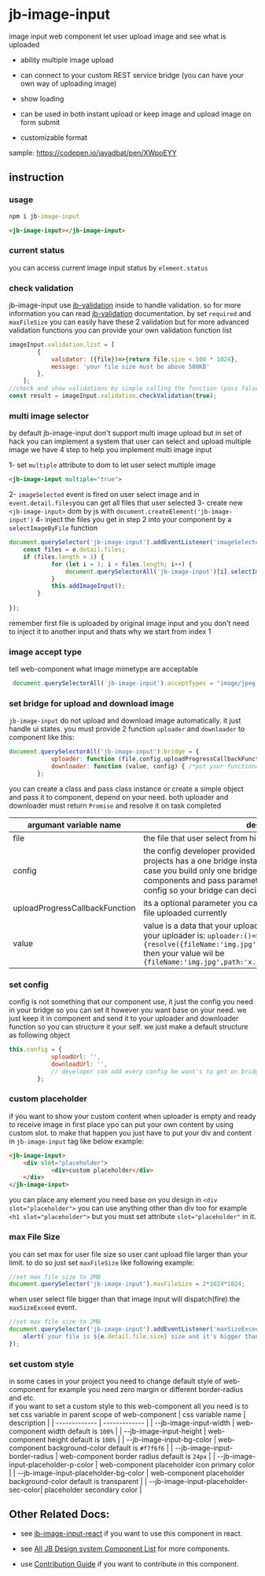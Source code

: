 # jb-image-input

image input web component let user upload image and see what is uploaded

- ability multiple image upload

- can connect to your custom REST service bridge (you can have your own way of uploading image)

- show loading

- can be used in both instant upload or keep image and upload image on form submit

- customizable format

sample: <https://codepen.io/javadbat/pen/XWpoEYY>

## instruction

### usage

```cmd
npm i jb-image-input
```

```html
<jb-image-input></jb-image-input>
```

### current status

you can access current image input status by `element.status`

### check validation

jb-image-input use [jb-validation](https://github.com/javadbat/jb-validation) inside to handle validation. so for more information you can read [jb-validation](https://github.com/javadbat/jb-validation) documentation.
by set `required` and `maxFileSize` you can easily have these 2 validation but for more advanced validation functions you can provide your own validation function list

```javascript
imageInput.validation.list = [
        {
            validator: ({file})=>{return file.size < 500 * 1024},
            message: 'your file size must be above 500KB'
        },
    ];
//check and show validations by simple calling the function (pass false if you dont want to show error and just want to check silently)
const result = imageInput.validation.checkValidation(true);
```

### multi image selector

by default jb-image-input don't support multi image upload but in set of hack you can implement a system that user can select and upload multiple image
we have 4 step to help you implement multi image input

1- set `multiple` attribute to dom to let user select multiple image

```html
<jb-image-input multiple="true">
```

2- `imageSelected` event is fired on user select image and in `event.detail.files`you can get all files that user selected
3- create new `<jb-image-input>` dom by js with `document.createElement('jb-image-input')`
4- inject the files you get in step 2 into your component by a `selectImageByFile` function

```js
document.querySelector('jb-image-input').addEventListener('imageSelected',function(e){
    const files = e.detail.files;
    if (files.length > 1) {
            for (let i = 1; i < files.length; i++) {
                document.querySelectorAll('jb-image-input')[i].selectImageByFile(files[i])
            }
            this.addImageInput();
        }
    
});

```

remember first file is uploaded by original image input and you don't need to inject it to another input and thats why we start from index 1

### image accept type

tell web-component what image mimetype are acceptable

```js
 document.querySelectorAll('jb-image-input').acceptTypes = "image/jpeg,image/jpg,image/png,image/svg+xml"

```
### set bridge for upload and download image

`jb-image-input` do not upload and download image automatically. it just handle ui states.
you must provide 2 function `uploader` and `downloader` to component like this:

```javascript
document.querySelectorAll('jb-image-input').bridge = {
            uploader: function (file,config,uploadProgressCallbackFunction) { /*put your functionality here*/},
            downloader: function (value, config) { /*put your functionality here*/}
        };
```

you can create a class and pass class instance or create a simple object and pass it to component, depend on your need.
both uploader and downloader must return `Promise` and resolve it on task completed

| argumant variable name              | description                                                                                   |
| -------------                       | -------------                                                                                 |
| file                                | the file that user select from his computer                                                   |
| config                              | the config developer provided to component. most of the times projects has a one bridge instance for many image input so in this case you build only one bridge and pass it to all of your components and pass parameter like `url`, `method` , `fieldName`, ... in config so your bridge can decide how to upload and download app |
| uploadProgressCallbackFunction      | its a optional parameter you can use to tell component how much file uploaded currently                                     |
| value                               | value is a data that your uploader promise resolved for example if your uploader is: `uploader:()=>{upload().then(()=>{resolve({fileName:'img.jpg',path:'x.com/img.jpg',id:'10'})})}` then your value wil be `{fileName:'img.jpg',path:'x.com/img.jpg',id:'10'}`|

### set config

config is not something that our component use, it just the config you need in your bridge so you can set it however you want base on your need. we just keep it in component and send it to your uploader and downloader function so you can structure it your self. we just make a default structure as following object

```javascript
this.config = {
            uploadUrl: '',
            downloadUrl: '',
            // developer can add every config he want's to get on bridge functions
        };
```

### custom placeholder
if you want to show your custom content when uploader is empty and ready to receive image in first place ypo can put your own content by using custom slot.
to make that happen you just have to put your div and content in `jb-image-input` tag like below example:

```HTML
<jb-image-input>
    <div slot="placeholder">
            <div>custom placeholder</div>
    </div>
</jb-image-input>
```
you can place any element you need base on you design in `<div slot="placeholder">` you can use anything other than div too for example `<h1 slot="placeholder">` but you must set attribute `slot="placeholder"` in it.

### max File Size

you can set max for user file size so user cant upload file larger than your limit. to do so just set `maxFileSize` like following example:

```javascript
//set max file size to 2MB
document.querySelector('jb-image-input').maxFileSize = 2*1024*1024;
```
when user select file bigger than that image input will  dispatch(fire) the `maxSizeExceed` event.
```javascript
//set max file size to 2MB
document.querySelector('jb-image-input').addEventListener('maxSizeExceed',(e)=>{
    alert(`your file is ${e.detail.file.size} size and it's bigger than 2MB`);
});
```

### set custom style

in some cases in your project you need to change default style of web-component for example you need zero margin or different border-radius and etc.    
if you want to set a custom style to this web-component all you need is to set css variable in parent scope of web-component 
| css variable name                     | description                                                                                   |
| -------------                         | -------------                                                                                 |
| --jb-image-input-width                | web-component width default is `100%`                                                         |
| --jb-image-input-height               | web-component height default is `100%`                                                        |
| --jb-image-input-bg-color             | web-component background-color default is `#f7f6f6`                                           |
| --jb-image-input-border-radius        | web-component border radius default is `24px`                                                 |
| --jb-image-input-placeholder-p-color  | web-component placeholder icon primary color                                                   |
| --jb-image-input-placeholder-bg-color | web-component placeholder background-color default is transparent                              |
| --jb-image-input-placeholder-sec-color| placeholder secondary color                                                                   |

## Other Related Docs:

- see [jb-image-input-react](https://github.com/javadbat/jb-image-input-react) if you want to use this component in react.

- see [All JB Design system Component List](https://github.com/javadbat/design-system/blob/master/docs/component-list.md) for more components.

- use [Contribution Guide](https://github.com/javadbat/design-system/blob/master/docs/contribution-guide.md) if you want to contribute in this component.